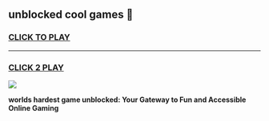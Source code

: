 
## unblocked cool games 👋
<h3>
<a href="https://premium.freeplayer.one?title=unblocked_cool_games&ref=12F">CLICK TO PLAY</a></h3>
<hr>

<h3>
<a href="https://premium.freeplayer.one?title=unblocked_cool_games&ref=12F">CLICK 2 PLAY</a>
  
</h3>

<a href="https://premium.freeplayer.one?title=unblocked_cool_games&ref=12F/"><img src="https://clearcache.store/games.png"></a>


**worlds hardest game unblocked: Your Gateway to Fun and Accessible Online Gaming**
